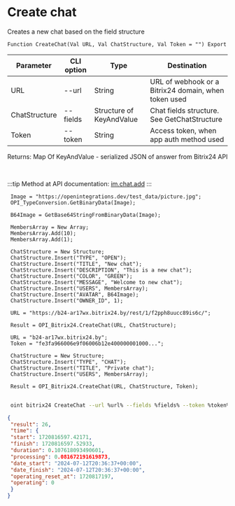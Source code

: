 ﻿---
sidebar_position: 1
---

# Create chat
 Creates a new chat based on the field structure



`Function CreateChat(Val URL, Val ChatStructure, Val Token = "") Export`

 | Parameter | CLI option | Type | Destination |
 |-|-|-|-|
 | URL | --url | String | URL of webhook or a Bitrix24 domain, when token used |
 | ChatStructure | --fields | Structure of KeyAndValue | Chat fields structure. See GetChatStructure |
 | Token | --token | String | Access token, when app auth method used |

 
 Returns: Map Of KeyAndValue - serialized JSON of answer from Bitrix24 API

<br/>

:::tip
Method at API documentation: [im.chat.add](https://dev.1c-bitrix.ru/learning/course/?COURSE_ID=93&LESSON_ID=12093)
:::
<br/>


```bsl title="Code example"
 Image = "https://openintegrations.dev/test_data/picture.jpg";
 OPI_TypeConversion.GetBinaryData(Image);
 
 B64Image = GetBase64StringFromBinaryData(Image);
 
 MembersArray = New Array;
 MembersArray.Add(10);
 MembersArray.Add(1);
 
 ChatStructure = New Structure;
 ChatStructure.Insert("TYPE", "OPEN");
 ChatStructure.Insert("TITLE", "New chat");
 ChatStructure.Insert("DESCRIPTION", "This is a new chat");
 ChatStructure.Insert("COLOR", "GREEN");
 ChatStructure.Insert("MESSAGE", "Welcome to new chat");
 ChatStructure.Insert("USERS", MembersArray);
 ChatStructure.Insert("AVATAR", B64Image);
 ChatStructure.Insert("OWNER_ID", 1);
 
 URL = "https://b24-ar17wx.bitrix24.by/rest/1/f2pph8uucc89is6c/";
 
 Result = OPI_Bitrix24.CreateChat(URL, ChatStructure);
 
 URL = "b24-ar17wx.bitrix24.by";
 Token = "fe3fa966006e9f06006b12e400000001000...";
 
 ChatStructure = New Structure;
 ChatStructure.Insert("TYPE", "CHAT");
 ChatStructure.Insert("TITLE", "Private chat");
 ChatStructure.Insert("USERS", MembersArray);
 
 Result = OPI_Bitrix24.CreateChat(URL, ChatStructure, Token);
```
	


```sh title="CLI command example"
 
 oint bitrix24 CreateChat --url %url% --fields %fields% --token %token%

```

```json title="Result"
{
 "result": 26,
 "time": {
 "start": 1720816597.42171,
 "finish": 1720816597.52933,
 "duration": 0.107618093490601,
 "processing": 0.081672191619873,
 "date_start": "2024-07-12T20:36:37+00:00",
 "date_finish": "2024-07-12T20:36:37+00:00",
 "operating_reset_at": 1720817197,
 "operating": 0
 }
}
```

